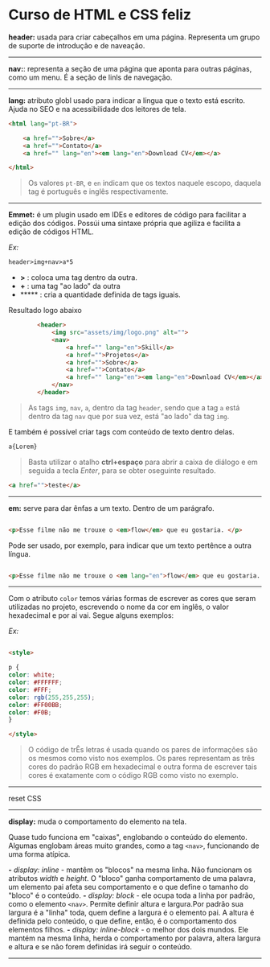 # Curso de HTML e CSS feliz

**header:** usada para criar cabeçalhos em uma página. Representa um grupo de suporte de introdução e de naveação.

---

**nav:**: representa a seção de uma página que aponta para outras páginas, como um menu. É a seção de linls de navegação.

---

**lang:** atributo globl usado para indicar a língua que o texto está escrito. Ajuda no SEO e na acessibilidade dos leitores de tela.

~~~html
<html lang="pt-BR">

    <a href="">Sobre</a>
    <a href="">Contato</a>
    <a href="" lang="en"><em lang="en">Download CV</em></a>

</html>
~~~
> Os valores ```pt-BR```, e ```en``` indicam que os textos naquele escopo, daquela tag é português e inglês respectivamente.

---

**Emmet:** é um plugin usado em IDEs e editores de código para facilitar a edição dos códigos. Possúi uma sintaxe própria que agiliza e facilita a edição de códigos HTML.

_Ex:_

~~~html
header>img+nav>a*5
~~~

- **>** : coloca uma tag dentro da outra.
- **+** : uma tag "ao lado" da outra
- ***** : cria a quantidade definida de tags iguais.

Resultado logo abaixo

~~~html
        <header>
            <img src="assets/img/logo.png" alt="">
            <nav>
                <a href="" lang="en">Skill</a>
                <a href="">Projetos</a>
                <a href="">Sobre</a>
                <a href="">Contato</a>
                <a href="" lang="en"><em lang="en">Download CV</em></a>
            </nav>
        </header>
~~~
> As tags ```img```, ```nav```, ```a```, dentro da tag ```header```, sendo que a tag ```a``` está dentro da tag ```nav``` que por sua vez, está "ao lado" da tag ```img```.

E também é possível criar tags com conteúdo de texto dentro delas.

~~~html
a{Lorem}
~~~
> Basta utilizar o atalho **ctrl+espaço** para abrir a caixa de diálogo e em seguida a tecla _Enter_, para se obter oseguinte resultado.

~~~html
<a href="">teste</a>
~~~

---

**em:** serve para dar ênfas a um texto. Dentro de um parágrafo.

~~~html

<p>Esse filme não me trouxe o <em>flow</em> que eu gostaria. </p>

~~~

Pode ser usado, por exemplo, para indicar que um texto pertênce a outra língua.

~~~html

<p>Esse filme não me trouxe o <em lang="en">flow</em> que eu gostaria. </p>

~~~

---

Com o atributo ```color``` temos várias formas de escrever as cores que seram utilizadas no projeto, escrevendo o nome da cor em inglês, o valor hexadecimal e por aí vai. Segue alguns exemplos:

_Ex:_

~~~html

<style> 

p {
color: white;
color: #FFFFFF; 
color: #FFF;
color: rgb(255,255,255);
color: #FF00BB;
color: #F0B;
}

</style>

~~~
> O código de trÊs letras é usada quando os pares de informações são os mesmos como visto nos exemplos. Os pares representam as três cores do padrão RGB em hexadecimal e outra forma de escrever tais cores é exatamente com o código RGB como visto no exemplo.

--- 

reset CSS

---

**display:** muda o comportamento do elemento na tela. 

Quase tudo funciona em "caixas", englobando o conteúdo do elemento. Algumas englobam áreas muito grandes, como a tag ```<nav>```, funcionando de uma forma atípica. 

**-** _display: inline_ - mantêm os "blocos" na mesma linha. Não funcionam os atributos _width_ e _height_. O "bloco" ganha comportamento de uma palavra, um elemento pai afeta seu comportamento e o que define o tamanho do "bloco" é o conteúdo. 
**-** _display: block_ - ele ocupa toda a linha por padrão, como o elemento ```<nav>```. Permite definir altura e largura.Por padrão sua largura é a "linha" toda, quem define a largura é o elemento pai. A altura é definida pelo conteúdo, o que define, então, é o comportamento dos elementos filhos. 
**-** _display: inline-block_ - o melhor dos dois mundos. Ele mantém na mesma linha, herda o comportamento por palavra, altera largura e altura e se não forem definidas irá seguir o conteúdo.

---


